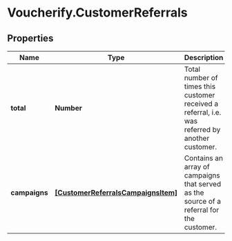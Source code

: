 # Voucherify.CustomerReferrals

## Properties

Name | Type | Description | Notes
------------ | ------------- | ------------- | -------------
**total** | **Number** | Total number of times this customer received a referral, i.e. was referred by another customer. | [optional] 
**campaigns** | [**[CustomerReferralsCampaignsItem]**](CustomerReferralsCampaignsItem.md) | Contains an array of campaigns that served as the source of a referral for the customer. | [optional] 


